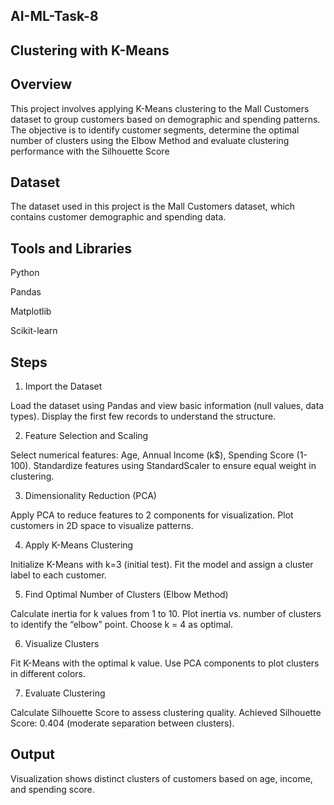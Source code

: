 ## AI-ML-Task-8

## Clustering with K-Means

## Overview

This project involves applying K-Means clustering to the Mall Customers dataset to group customers based on demographic and spending patterns. The objective is to identify customer segments, determine the optimal number of clusters using the Elbow Method and evaluate clustering performance with the Silhouette Score

## Dataset

The dataset used in this project is the Mall Customers dataset, which contains customer demographic and spending data.

## Tools and Libraries

Python

Pandas

Matplotlib

Scikit-learn

## Steps

1. Import the Dataset

Load the dataset using Pandas and view basic information (null values, data types). Display the first few records to understand the structure.

2. Feature Selection and Scaling

Select numerical features: Age, Annual Income (k$), Spending Score (1-100). Standardize features using StandardScaler to ensure equal weight in clustering.

3. Dimensionality Reduction (PCA)

Apply PCA to reduce features to 2 components for visualization. Plot customers in 2D space to visualize patterns.

4. Apply K-Means Clustering

Initialize K-Means with k=3 (initial test). Fit the model and assign a cluster label to each customer.

5. Find Optimal Number of Clusters (Elbow Method)

Calculate inertia for k values from 1 to 10. Plot inertia vs. number of clusters to identify the “elbow” point. Choose k = 4 as optimal.

6. Visualize Clusters

Fit K-Means with the optimal k value. Use PCA components to plot clusters in different colors.

7. Evaluate Clustering

Calculate Silhouette Score to assess clustering quality. Achieved Silhouette Score: 0.404 (moderate separation between clusters).

## Output

Visualization shows distinct clusters of customers based on age, income, and spending score.
